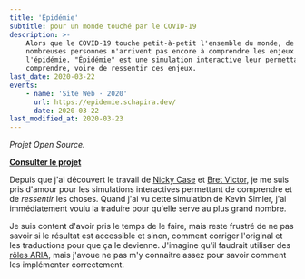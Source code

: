 ```yaml
---
title: 'Épidémie'
subtitle: pour un monde touché par le COVID-19
description: >-
    Alors que le COVID-19 touche petit-à-petit l'ensemble du monde, de
    nombreuses personnes n'arrivent pas encore à comprendre les enjeux de
    l'épidémie. "Épidémie" est une simulation interactive leur permettant de
    comprendre, voire de ressentir ces enjeux.
last_date: 2020-03-22
events:
    - name: 'Site Web · 2020'
      url: https://epidemie.schapira.dev/
      date: 2020-03-22
last_modified_at: 2020-03-23
---
```


_Projet Open Source._

**[Consulter le projet](https://epidemie.schapira.dev/)**

Depuis que j'ai découvert le travail de [Nicky Case](https://ncase.me/) et
[Bret Victor](http://worrydream.com/), je me suis pris d'amour pour les
simulations interactives permettant de comprendre et de _ressentir_ les choses.
Quand j'ai vu cette simulation de Kevin Simler, j'ai immédiatement voulu la
traduire pour qu'elle serve au plus grand nombre.

Je suis content d'avoir pris le temps de le faire, mais reste frustré de ne pas
savoir si le résultat est accessible et sinon, comment corriger l'original et
les traductions pour que ça le devienne. J'imagine qu'il faudrait utiliser des
[rôles ARIA](https://developer.mozilla.org/fr/docs/Accessibilit%C3%A9/ARIA),
mais j'avoue ne pas m'y connaitre assez pour savoir comment les implémenter
correctement.

